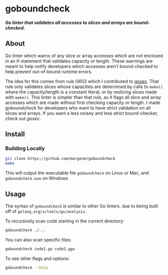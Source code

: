 # goboundcheck

**_Go linter that validates all accesses to slices and arrays are bound-checked._**

## About
Go linter which warns of any slice or array accesses which are not enclosed in an if-statement that validates capacity or length. These warnings are meant to help notify developers which accesses aren't bound-checked to help prevent out-of-bound runtime errors. 

The idea for this comes from rule G602 which I contributed to [gosec](https://github.com/securego/gosec). That rule only validates slices whose capacities are determined by calls to `make()` where the capacity/length is a constant literal, or by reslicing slices made with `make()`. This linter is simpler than that rule, as it flags all slice and array accesses which are made without first checking capacity or length. I made *goboundcheck* for developers who want to have strict validation on all slices and arrays. If you want a less noisey and less strict bound-checker, check out *gosec*.

## Install

### Building Locally 
```bash
git clone https://github.com/morgenm/goboundcheck
make
```
This will output the executable file `goboundcheck` on Linux or Mac, and `goboundcheck.exe` on Windows

## Usage
The syntax of `goboundcheck` is similar to other Go linters, due to being built off of `golang.org/x/tools/go/analysis`. 

To recursively scan code starting in the current directory:
```bash
goboundcheck ./...
``` 

You can also scan specific files:
```bash
goboundcheck code1.go code2.ggo
```

To see other flags and options:
```bash
goboundcheck --help
```